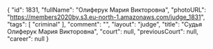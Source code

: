 {
    "id": 1831,
    "fullName": "Олиферук Мария Викторовна",
    "photoURL": "https://members2020by.s3.eu-north-1.amazonaws.com/judge_1831",
    "tags": [
        "criminal"
    ],
    "comment": "",
    "layout": "judge",
    "title": "Судья Олиферук Мария Викторовна",
    "court": null,
    "previousCourt": null,
    "career": null
}
